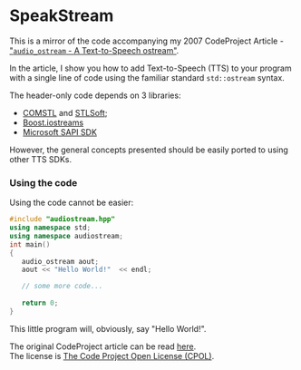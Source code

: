 SpeakStream
===========

This is a mirror of the code accompanying my 2007 CodeProject Article - ["`audio_ostream` - A Text-to-Speech ostream"](http://www.codeproject.com/Articles/17897/audio-ostream-A-Text-to-Speech-ostream).

In the article, I show you how to add Text-to-Speech (TTS) to your program with a single line of code using the familiar standard `std::ostream` syntax.

The header-only code depends on 3 libraries:

 * [COMSTL](http://synesis.com.au/software/comstl/) and [STLSoft](http://synesis.com.au/software/stlsoft/);
 * [Boost.iostreams](http://www.boost.org/libs/iostreams/doc/index.html)
 * [Microsoft SAPI SDK](http://www.microsoft.com/downloads/details.aspx?FamilyID=5e86ec97-40a7-453f-b0ee-6583171b4530&DisplayLang=en)
 
However, the general concepts presented should be easily ported to using other TTS SDKs.

### Using the code 

Using the code cannot be easier:

```cpp
#include "audiostream.hpp"
using namespace std;
using namespace audiostream;
int main()
{
   audio_ostream aout;
   aout << "Hello World!"  << endl;

   // some more code...
   
   return 0;
}
```

This little program will, obviously, say "Hello World!".

The original CodeProject article can be read [here](http://www.codeproject.com/Articles/17897/audio-ostream-A-Text-to-Speech-ostream).  
The license is [The Code Project Open License (CPOL)](http://www.codeproject.com/info/cpol10.aspx).